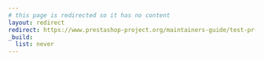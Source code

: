 ```yaml
---
# this page is redirected so it has no content
layout: redirect
redirect: https://www.prestashop-project.org/maintainers-guide/test-pr-and-branches/
_build:
  list: never
---
```

